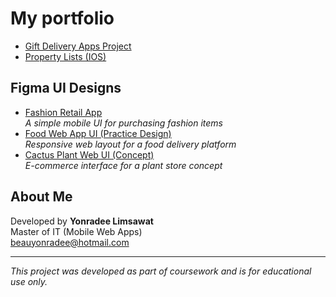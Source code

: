 # My portfolio

- [Gift Delivery Apps Project](https://github.com/Beauyonradee/giftdeliveryapps.git)
- [Property Lists (IOS)](https://github.com/Beauyonradee/property-apps.git)

## Figma UI Designs
- [Fashion Retail App](https://www.figma.com/proto/qVzSI5YpuH6OI5yOvxPrkp/Yonn?node-id=406-47&p=f&t=CuQpNWekLetLIVB5-1&scaling=scale-down&content-scaling=fixed&page-id=0%3A1&starting-point-node-id=4%3A13&show-proto-sidebar=1)</br>
*A simple mobile UI for purchasing fashion items*
- [Food Web App UI (Practice Design)](https://www.figma.com/proto/8eLeHmtp6TdpdTBUFy3QxJ/Food-web-app-design-practise?t=agbLfZI3jQjxGwBW-1&scaling=scale-down&content-scaling=fixed&page-id=0%3A1&node-id=3-2&starting-point-node-id=3%3A2)</br>
*Responsive web layout for a food delivery platform*
- [Cactus Plant Web UI (Concept)](https://www.figma.com/proto/u17Ox7EwZTt1F9Cfiku4xp/Cactus-web-application?t=d1uunRXJ5thJpUjs-1&scaling=scale-down&content-scaling=fixed&page-id=0%3A1&node-id=2-2&starting-point-node-id=2%3A2&show-proto-sidebar=1)</br>
*E-commerce interface for a plant store concept*

##  About Me

Developed by **Yonradee Limsawat**  
Master of IT (Mobile Web Apps)  
[beauyonradee@hotmail.com](mailto:beauyonradee@hotmail.com)

---

*This project was developed as part of coursework and is for educational use only.*

